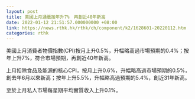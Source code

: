 ```yaml
---
layout: post
title: 美國上月通脹按年升7%　再創近40年新高
date: 2022-01-12 21:51:57.000000000 +08:00
link: https://news.rthk.hk/rthk/ch/component/k2/1628601-20220112.htm
categories: rthk
---
```


美國上月消費者物價指數(CPI)按月上升0.5%，升幅略高過市場預期的0.4%；按年上升7%，符合市場預期，再創近40年新高。

上月扣除食品及能源的核心CPI，按月上升0.6%，升幅略高過市場預期的0.5%，創去年6月以來新高；按年上升5.5%，升幅略高過預期的5.4%，創近31年新高。

至於上月私人市場每星期平均實質收入上升0.1%。
